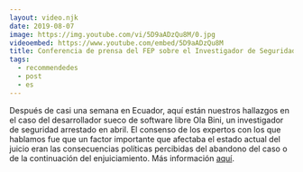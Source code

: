 ```yaml
---
layout: video.njk
date: 2019-08-07
image: https://img.youtube.com/vi/5D9aADzQu8M/0.jpg
videoembed: https://www.youtube.com/embed/5D9aADzQu8M
title: Conferencia de prensa del FEP sobre el Investigador de Seguridad Ola Bini, Arrestado desde Abril
tags:
  - recommendedes
  - post
  - es
---
```


Después de casi una semana en Ecuador, aquí están nuestros hallazgos en el caso
del desarrollador sueco de software libre Ola Bini, un investigador de seguridad
arrestado en abril. El consenso de los expertos con los que hablamos fue que un
factor importante que afectaba el estado actual del juicio eran las
consecuencias políticas percibidas del abandono del caso o de la continuación
del enjuiciamiento. Más información [aquí](https://www.eff.org/es/deeplinks/2019/08/ecuador-political-actors-must-step-away-ola-binis-case).
